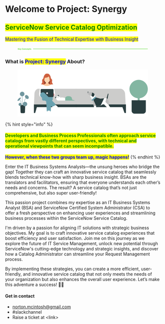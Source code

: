 # Welcome to Project: Synergy

## <mark style="color:green;">ServiceNow Service Catalog Optimization</mark>

<mark style="color:blue;">Mastering the Fusion of Technical Expertise with Business Insight</mark>

<figure><img src=".gitbook/assets/2024-08-21_23-09-34 (1).png" alt=""><figcaption></figcaption></figure>

### What is <mark style="color:blue;">Project: Synergy</mark> About? <a href="#home-about" id="home-about"></a>

<figure><img src=".gitbook/assets/sn-banner red hair couch dog.png" alt=""><figcaption></figcaption></figure>

{% hint style="info" %}
#### <mark style="color:green;">Developers and Business Process Professionals often approach service catalogs from vastly different perspectives, with technical and operational viewpoints that can seem incompatible.</mark>

<mark style="color:blue;">**However, when these two groups team up, magic happens!**</mark>&#x20;
{% endhint %}

Enter the IT Business Systems Analysts—the unsung heroes who bridge the gap! Together they can craft an innovative service catalog that seamlessly blends technical know-how with sharp business insight. BSAs are the translators and facilitators, ensuring that everyone understands each other’s needs and concerns. The result? A service catalog that’s not just comprehensive, but also super user-friendly!







This passion project combines my expertise as an IT Business Systems Analyst (BSA) and ServiceNow Certified System Administrator (CSA) to offer a fresh perspective on enhancing user experiences and streamlining business processes within the ServiceNow Service Catalog.

I'm driven by a passion for aligning IT solutions with strategic business objectives. My goal is to craft innovative service catalog experiences that boost efficiency and user satisfaction. Join me on this journey as we explore the future of IT Service Management, unlock new potential through ServiceNow's cutting-edge technology and strategic insights, and discover how a Catalog Administrator can streamline your Request Management process.

By implementing these strategies, you can create a more efficient, user-friendly, and innovative service catalog that not only meets the needs of your organization but also enhances the overall user experience. Let’s make this adventure a success! 🌟💪

#### Get in contact <a href="#home-getincontact" id="home-getincontact"></a>

* [norton.mcintosh@gmail.com](mailto:Team@email.com)
* \#slackchannel
* Raise a ticket at \<link>

